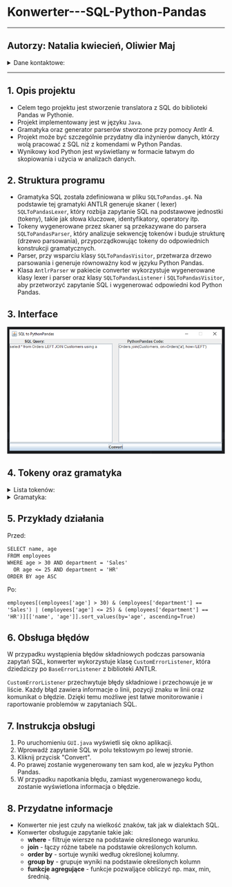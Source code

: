 # Konwerter---SQL-Python-Pandas

***

## Autorzy: Natalia kwiecień, Oliwier Maj

<details>
    <summary>Dane kontaktowe:</summary>

* nkwiecien@student.agh.edu.pl
* majoliwier@student.agh.edu.pl

</details>

***

## 1. Opis projektu

- Celem tego projektu jest stworzenie translatora z SQL do biblioteki Pandas w Pythonie.
- Projekt implementowany jest w języku ```Java```.
- Gramatyka oraz generator parserów stworzone przy pomocy Antlr 4.
- Projekt może być szczególnie przydatny dla inżynierów danych, którzy wolą pracować z SQL niż z komendami w Python
  Pandas.
- Wynikowy kod Python jest wyświetlany w formacie łatwym do skopiowania i użycia w analizach danych.

## 2. Struktura programu

- Gramatyka SQL została zdefiniowana w pliku `SQLToPandas.g4`. Na podstawie tej gramatyki ANTLR generuje skaner (
  lexer) `SQLToPandasLexer`, który rozbija zapytanie SQL na podstawowe jednostki (tokeny), takie jak słowa kluczowe,
  identyfikatory, operatory itp.
- Tokeny wygenerowane przez skaner są przekazywane do parsera `SQLToPandasParser`, który analizuje sekwencję tokenów i
  buduje strukturę (drzewo parsowania), przyporządkowując tokeny do odpowiednich konstrukcji gramatycznych.
- Parser, przy wsparciu klasy `SQLToPandasVisitor`, przetwarza drzewo parsowania i generuje równoważny kod w języku
  Python Pandas.
- Klasa `AntlrParser` w pakiecie converter wykorzystuje wygenerowane klasy lexer i parser oraz
  klasy `SQLToPandasListener` i `SQLToPandasVisitor`, aby przetworzyć zapytanie SQL i wygenerować odpowiedni kod Python
  Pandas.


## 3. Interface

![Basic GUI](src/main/resources/img.png)

## 4. Tokeny oraz gramatyka

<details>
    <summary>Lista tokenów:</summary>
<ul>
<div>

```
fragment S : [sS];
fragment E : [eE];
fragment L : [lL];
fragment C : [cC];
fragment T : [tT];
fragment F : [fF];
fragment R : [rR];
fragment O : [oO];
fragment M : [mM];
fragment W : [wW];
fragment H : [hH];
fragment I : [iI];
fragment N : [nN];
fragment B : [bB];
fragment U : [uU];
fragment K : [kK];
fragment A : [aA];
fragment X : [xX];
fragment J : [jJ];
fragment D : [dD];
fragment P : [pP];
fragment G : [gG];
fragment V : [vV];
fragment Q : [qQ];
fragment Y : [yY];

SELECT: S E L E C T;
FROM: F R O M;
WHERE: W H E R E;
IN: I N;
BETWEEN: B E T W E E N;
LIKE: L I K E;
IS_NULL: I S WS? N U L L;
AS: A S;
JOIN: J O I N;
USING: U S I N G;
AND: A N D;
OR: O R;
ORDER_BY: O R D E R WS? B Y;
GROUP_BY: G R O U P WS? B Y;
INNER: I N N E R;
LEFT: L E F T;
RIGHT: R I G H T;
ASC: A S C;
DESC: D E S C;
COUNT: C O U N T;
SUM: S U M;
AVG: A V G;
MAX: M A X;
MIN: M I N;
LIMIT: L I M I T;
COMMA: ',';
LPAREN: '(';
RPAREN: ')';
DOT: '.';
NUMERICAL_VALUE: [0-9]+;
STRING_VALUE: '\'' (~['])* '\'';
IDENTIFIER: [a-zA-Z_][a-zA-Z0-9_]*;
WS: [ \t\r\n]+ -> skip;
```

</div>
</ul>
</details>


<details>
    <summary>Gramatyka:</summary>
<ul>
<div>

```
query
    : selectStatement (orderByStatement? groupByStatement? (LIMIT NUMERICAL_VALUE)?)?;


selectStatement
    : SELECT selectList FROM tableName whereClause? joinClause?;

selectList
    : '*'
    | selectItem (COMMA selectItem)*;

selectItem
    : columnReference
    | aggregateFunction;

whereClause
    : WHERE condition;
    
condition
    : expression
    | expression AND condition
    | expression OR condition
    | LPAREN condition RPAREN;

expression
    : columnReference operator value
    | columnReference operator columnReference
    | columnReference IN LPAREN valueList RPAREN
    | columnReference BETWEEN value AND value
    | columnReference LIKE value
    | columnReference IS_NULL;

valueList
    : value (COMMA value)*;

joinClause
    : joinType JOIN tableName USING selectList
    | joinClause AND joinType JOIN tableName USING selectList;

joinType
    : INNER
    | LEFT
    | RIGHT;

orderByStatement
    : ORDER_BY columnName (ASC | DESC)?;

groupByStatement
    : GROUP_BY columnReference (COMMA columnReference)*;

aggregateFunction
    : (COUNT | SUM | AVG | MAX | MIN) LPAREN columnReference RPAREN;

columnReference
    : (tableName DOT columnName)
    | columnName;

tableName
    : IDENTIFIER;

value
    : NUMERICAL_VALUE
    | STRING_VALUE;

columnName
    : IDENTIFIER;

operator
    : '=' | '!=' | '<' | '>' | '<=' | '>=';
```

</div>
</ul>
</details>

## 5. Przykłady działania

Przed:

```
SELECT name, age
FROM employees
WHERE age > 30 AND department = 'Sales'
  OR age <= 25 AND department = 'HR'
ORDER BY age ASC
```

Po:

```
employees[(employees['age'] > 30) & (employees['department'] == 'Sales') | (employees['age'] <= 25) & (employees['department'] == 'HR')][['name', 'age']].sort_values(by='age', ascending=True)
```

## 6. Obsługa błędów

W przypadku wystąpienia błędów składniowych podczas parsowania zapytań SQL, konwerter wykorzystuje
klasę `CustomErrorListener`, która dziedziczy po `BaseErrorListener` z biblioteki ANTLR.

`CustomErrorListener` przechwytuje błędy składniowe i przechowuje je w liście. Każdy błąd zawiera informacje o linii,
pozycji znaku w linii oraz komunikat o błędzie. Dzięki temu możliwe jest łatwe monitorowanie i raportowanie problemów w
zapytaniach SQL.

## 7. Instrukcja obsługi

1. Po uruchomieniu ```GUI.java``` wyświetli się okno aplikacji.
2. Wprowadź zapytanie SQL w polu tekstowym po lewej stronie.
2. Kliknij przycisk "Convert".
3. Po prawej zostanie wygenerowany ten sam kod, ale w jezyku Python Pandas.
4. W przypadku napotkania błędu, zamiast wygenerowanego kodu, zostanie wyświetlona informacja o błędzie.

## 8. Przydatne informacje

- Konwerter nie jest czuły na wielkość znaków, tak jak w dialektach SQL.
- Konwerter obsługuje zapytanie takie jak:
    - **where** - filtruje wiersze na podstawie określonego warunku.
    - **join** - łączy różne tabele na podstawie określonych kolumn.
    - **order by** - sortuje wyniki według określonej kolumny.
    - **group by** - grupuje wyniki na podstawie określonych kolumn
    - **funkcje agregujące** - funkcje pozwaljące obliczyć np. max, min, średnią.


